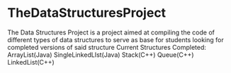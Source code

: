 # TheDataStructuresProject
The Data Structures Project is a project aimed at compiling the code of different types of data structures to serve as base for students looking for completed versions of said structure
Current Structures Completed:
ArrayList(Java)
SingleLinkedLIst(Java)
Stack(C++)
Queue(C++)
LinkedList(C++)

